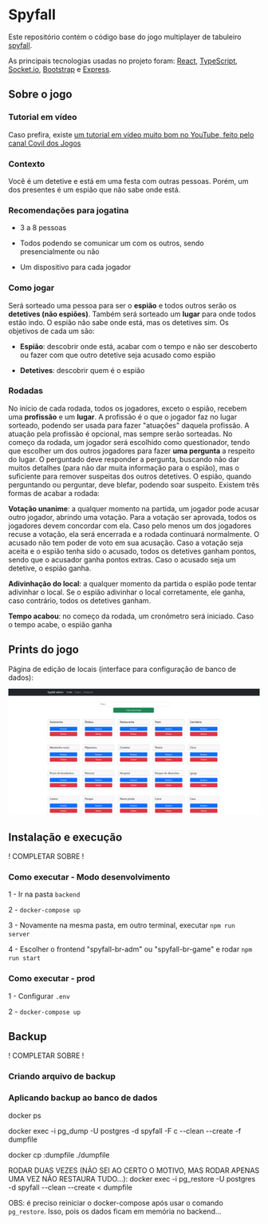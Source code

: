 # Spyfall

Este repositório contém o código base do jogo multiplayer de tabuleiro [spyfall](https://www.spyfall.app/).

As principais tecnologias usadas no projeto foram: [React](https://react.dev/), [TypeScript](https://www.typescriptlang.org/), [Socket.io](https://socket.io/), [Bootstrap](https://getbootstrap.com/) e [Express](https://expressjs.com/pt-br/).

## Sobre o jogo

### Tutorial em vídeo

Caso prefira, existe [um tutorial em vídeo muito bom no YouTube, feito pelo canal Covil dos Jogos](https://youtu.be/OdbCMcpCR4c?si=jx8pOGtwF-S0b2Zg)

### Contexto

Você é um detetive e está em uma festa com outras pessoas. Porém, um dos presentes é um espião que não sabe onde está.

### Recomendações para jogatina

- 3 a 8 pessoas

- Todos podendo se comunicar um com os outros, sendo presencialmente ou não

- Um dispositivo para cada jogador

### Como jogar

Será sorteado uma pessoa para ser o **espião** e todos outros serão os **detetives (não espiões)**. Também será sorteado um **lugar** para onde todos estão indo. O espião não sabe onde está, mas os detetives sim. Os objetivos de cada um são:

- **Espião**: descobrir onde está, acabar com o tempo e não ser descoberto ou fazer com que outro detetive seja acusado como espião

- **Detetives**: descobrir quem é o espião

### Rodadas

No início de cada rodada, todos os jogadores, exceto o espião, recebem uma **profissão** e um **lugar**. A profissão é o que o jogador faz no lugar sorteado, podendo ser usada para fazer "atuações" daquela profissão. A atuação pela profissão é opcional, mas sempre serão sorteadas. No começo da rodada, um jogador será escolhido como questionador, tendo que escolher um dos outros jogadores para fazer **uma pergunta** a respeito do lugar. O perguntado deve responder a pergunta, buscando não dar muitos detalhes (para não dar muita informação para o espião), mas o suficiente para remover suspeitas dos outros detetives. O espião, quando perguntando ou perguntar, deve blefar, podendo soar suspeito. Existem três formas de acabar a rodada:

**Votação unanime**: a qualquer momento na partida, um jogador pode acusar outro jogador, abrindo uma votação. Para a votação ser aprovada, todos os jogadores devem concordar com ela. Caso pelo menos um dos jogadores recuse a votação, ela será encerrada e a rodada continuará normalmente. O acusado não tem poder de voto em sua acusação. Caso a votação seja aceita e o espião tenha sido o acusado, todos os detetives ganham pontos, sendo que o acusador ganha pontos extras. Caso o acusado seja um detetive, o espião ganha.
  
**Adivinhação do local**: a qualquer momento da partida o espião pode tentar adivinhar o local. Se o espião adivinhar o local corretamente, ele ganha, caso contrário, todos os detetives ganham.

**Tempo acabou**: no começo da rodada, um cronômetro será iniciado. Caso o tempo acabe, o espião ganha

## Prints do jogo

Página de edição de locais (interface para configuração de banco de dados):

![print editor de locais](prints/editor-de-locais.png)

## Instalação e execução

! COMPLETAR SOBRE !

### Como executar - Modo desenvolvimento

1 - Ir na pasta `backend`

2 - `docker-compose up`

3 - Novamente na mesma pasta, em outro terminal, executar `npm run server`

4 - Escolher o frontend "spyfall-br-adm" ou "spyfall-br-game" e rodar `npm run start`

### Como executar - prod

1 - Configurar `.env`

2 - `docker-compose up`

## Backup

! COMPLETAR SOBRE !

### Criando arquivo de backup

### Aplicando backup ao banco de dados

docker ps

docker exec -i <container-id> pg_dump -U postgres -d spyfall -F c --clean --create -f dumpfile

docker cp <container-id>:dumpfile ./dumpfile

RODAR DUAS VEZES (NÃO SEI AO CERTO O MOTIVO, MAS RODAR APENAS UMA VEZ NÃO RESTAURA TUDO...):
docker exec -i <container-id> pg_restore -U postgres -d spyfall --clean --create < dumpfile

OBS: é preciso reiniciar o docker-compose após usar o comando `pg_restore`. Isso, pois os dados ficam em memória no backend...
